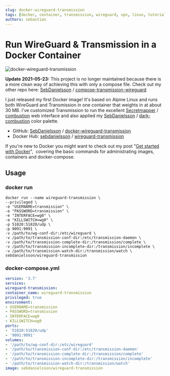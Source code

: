 ```yaml
---
slug: docker-wireguard-transmission
tags: [docker, container, transmission, wireguard, vpn, linux, tutorial, guide]
authors: sebastian
---
```


# Run WireGuard & Transmission in a Docker Container

![docker-wireguard-transmission](/img/docker-wireguard-transmission.webp)

**Update 2021-05-23:** This project is no longer maintained because there is a more clean way of achieving this with only a compose file.
Check out my other repo here: [SebDanielsson](https://github.com/SebDanielsson) / [compose-transmission-wireguard](https://github.com/SebDanielsson/compose-transmission-wireguard)

I just released my first Docker image! It's based on Alpine Linux and runs both WireGuard and Transmission in one container that weights in at about 30 MB. I've customized Transmission to run the excellent [Secretmapper](https://github.com/Secretmapper) / [combustion](https://github.com/Secretmapper/combustion) web interface and also applied my [SebDanielsson](https://github.com/SebDanielsson) / [dark-combustion](https://github.com/SebDanielsson/dark-combustion) color palette.

<!--truncate-->

* GitHub: [SebDanielsson](https://github.com/SebDanielsson) / [docker-wireguard-transmission](https://github.com/SebDanielsson/docker-wireguard-transmission)
* Docker Hub: [sebdanielsson](https://hub.docker.com/u/sebdanielsson) / [wireguard-transmission](https://hub.docker.com/r/sebdanielsson/wireguard-transmission)

If you're new to Docker you might want to check out my post "[Get started with Docker](/get-started-with-docker)",  covering the basic commands for administrating images, containers and docker-compose.

## Usage

### docker run
```
docker run --name wireguard-transmission \
--privileged \
-e "USERNAME=transmission" \
-e "PASSWORD=transmission" \
-e "INTERFACE=wg0" \
-e "KILLSWITCH=wg0" \
-p 51820:51820/udp \
-p 9091:9091 \
-v /path/to/wg-conf-dir:/etc/wireguard \
-v /path/to/transmission-conf-dir:/etc/transmission-daemon \
-v /path/to/transmission-complete-dir:/transmission/complete \
-v /path/to/transmission-incomplete-dir:/transmission/incomplete \
-v /path/to/transmission-watch-dir:/transmission/watch \
sebdanielsson/wireguard-transmission
```

### docker-compose.yml
```yaml
version: '3.7'
services:
wireguard-transmission:
container_name: wireguard-transmission
privileged: true
environment:
- USERNAME=transmission
- PASSWORD=transmission
- INTERFACE=wg0
- KILLSWITCH=wg0
ports:
- '51820:51820/udp'
- '9091:9091'
volumes:
- '/path/to/wg-conf-dir:/etc/wireguard'
- '/path/to/transmission-conf-dir:/etc/transmission-daemon'
- '/path/to/transmission-complete-dir:/transmission/complete'
- '/path/to/transmission-incomplete-dir:/transmission/incomplete'
- '/path/to/transmission-watch-dir:/transmission/watch'
image: sebdanielsson/wireguard-transmission
```

